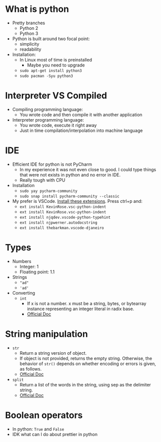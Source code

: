 # What is python

- Pretty branches
  - Python 2
  - Python 3
- Python is built around two focal point:
  - simplicity
  - readability
- Installation:
  - In Linux most of time is preinstalled
    - Maybe you need to upgrade
  - `sudo apt-get install python3`
  - `sudo pacman -Syu python3`

# Interpreter VS Compiled

- Compiling programming language:
  - You wrote code and then compile it with another application
- Interpreter programming language:
  - You wrote code, execute it right away
  - Just in time compilation/interpolation into machine language

# IDE

- Efficient IDE for python is not PyCharm
  - In my experience it was not even close to good. I could type things that were not exists in python and no error in IDE.
  - Really tough with CPU
- Installation
  - `sudo yay pycharm-community`
  - `sudo snap install pycharm-community --classic`
- My prefer is VSCode. [Install these extensions](https://bas.codes/posts/best-vscode-extensions-python). Press ctrl+p and:
  - `ext install KevinRose.vsc-python-indent`
  - `ext install KevinRose.vsc-python-indent`
  - `ext install njqdev.vscode-python-typehint`
  - `ext install njpwerner.autodocstring`
  - `ext install thebarkman.vscode-djaneiro`

# Types

- Numbers
  - Integer: 1
  - Floating point: 1.1
- Strings
  - `"ad"`
  - `'ad'`
- Converting
  - `int`
    - If x is not a number. x must be a string, bytes, or bytearray instance representing an integer literal in radix base.
    - [Official Doc](https://docs.python.org/3/library/functions.html?highlight=int#int)

# String manipulation

- `str`
  - Return a string version of object.
  - If object is not provided, returns the empty string. Otherwise, the behavior of `str()` depends on whether encoding or errors is given, as follows.
  - [Official Doc](https://docs.python.org/3/library/stdtypes.html#str)
- `split`
  - Return a list of the words in the string, using sep as the delimiter string.
  - [Official Doc](https://docs.python.org/3/library/stdtypes.html#str.split)

# Boolean operators

- In python: `True` and `False`
- IDK what can I do about prettier in python
